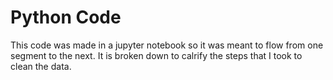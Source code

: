 # Python Code

This code was made in a jupyter notebook so it was meant to flow from one segment to the next.
It is broken down to calrify the steps that I took to clean the data.
